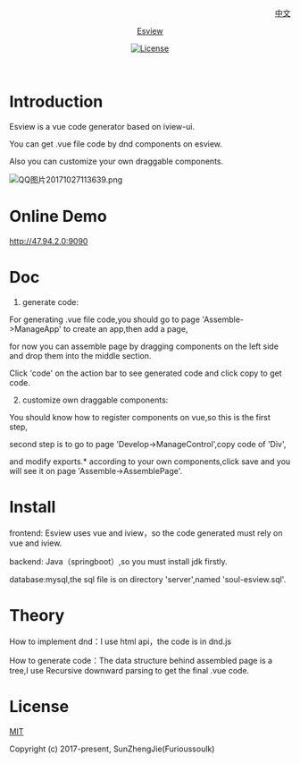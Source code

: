 <p align="right">
  <a href="https://github.com/furioussoul/soul-esview/blob/master/ui/README-ch.md">中文</a>
</p>  
<p align="center"><a href="#">Esview</p>
  


<p align="center">
  <a href="https://www.npmjs.com/package/esview"><img src="https://img.shields.io/npm/l/esview.svg" alt="License"></a>
   <br>
</p>
  
  
# Introduction
Esview is a vue code generator based on iview-ui.  

You can get .vue file code by dnd components on esview.

Also you can customize your own draggable components. 

![QQ图片20171027113639.png](http://chuantu.biz/t6/121/1509463255x2890191685.gif)

# Online Demo

http://47.94.2.0:9090  

# Doc
1) generate code:

For generating .vue file code,you should go to page 'Assemble->ManageApp' to create an app,then add a page,

for now you can assemble page by dragging components on the left side and drop them into the middle section.  

Click 'code' on the action bar to see generated code and click copy to get code.    

2) customize own draggable components:  

You should know how to register components on vue,so this is the first step,  

second step is to go to page 'Develop->ManageControl',copy code of 'Div',    

and modify exports.* according to your own components,click save and you will see it on page 'Assemble->AssemblePage'.


# Install  
frontend: Esview uses vue and iview，so the code generated must rely on vue and iview.  

backend: Java（springboot）,so you must install jdk firstly.

database:mysql,the sql file is on directory 'server',named 'soul-esview.sql'.

# Theory
How to implement dnd：I use html api，the code is in dnd.js

How to generate code：The data structure behind assembled page is a tree,I use Recursive downward parsing to get the final .vue code.  

# License
[MIT](https://opensource.org/licenses/MIT)

Copyright (c) 2017-present,  SunZhengJie(Furioussoulk)
